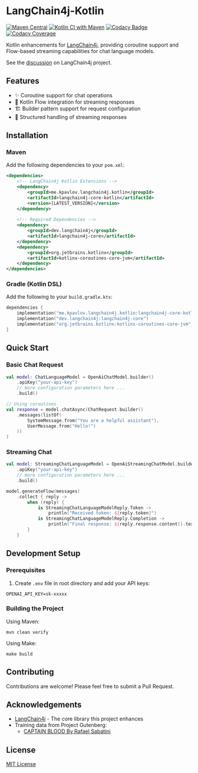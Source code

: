 # LangChain4j-Kotlin

[![Maven Central](https://img.shields.io/maven-central/v/me.kpavlov.langchain4j.kotlin/langchain4j-kotlin-aggregator)](https://repo1.maven.org/maven2/me/kpavlov/langchain4j/kotlin/)
[![Kotlin CI with Maven](https://github.com/kpavlov/langchain4j-kotlin/actions/workflows/maven.yml/badge.svg?branch=main)](https://github.com/kpavlov/langchain4j-kotlin/actions/workflows/maven.yml)
[![Codacy Badge](https://app.codacy.com/project/badge/Grade/644f664ad05a4a009b299bc24c8be4b8)](https://app.codacy.com/gh/kpavlov/langchain4j-kotlin/dashboard?utm_source=gh&utm_medium=referral&utm_content=&utm_campaign=Badge_grade)
[![Codacy Coverage](https://app.codacy.com/project/badge/Coverage/644f664ad05a4a009b299bc24c8be4b8)](https://app.codacy.com/gh/kpavlov/langchain4j-kotlin/dashboard?utm_source=gh&utm_medium=referral&utm_content=&utm_campaign=Badge_coverage)

Kotlin enhancements for [LangChain4j](https://github.com/langchain4j/langchain4j), providing coroutine support and Flow-based streaming capabilities for chat language models.

See the [discussion](https://github.com/langchain4j/langchain4j/discussions/1897) on LangChain4j project.

## Features

- ✨ Coroutine support for chat operations
- 🌊 Kotlin Flow integration for streaming responses
- 🏗️ Builder pattern support for request configuration
- 🔄 Structured handling of streaming responses

## Installation

### Maven

Add the following dependencies to your `pom.xml`:

```xml
<dependencies>
    <!-- LangChain4j Kotlin Extensions -->
    <dependency>
        <groupId>me.kpavlov.langchain4j.kotlin</groupId>
        <artifactId>langchain4j-core-kotlin</artifactId>
        <version>[LATEST_VERSION]</version>
    </dependency>
    
    <!-- Required Dependencies -->
    <dependency>
        <groupId>dev.langchain4j</groupId>
        <artifactId>langchain4j-core</artifactId>
    </dependency>
    <dependency>
        <groupId>org.jetbrains.kotlinx</groupId>
        <artifactId>kotlinx-coroutines-core-jvm</artifactId>
    </dependency>
</dependencies>
```

### Gradle (Kotlin DSL)

Add the following to your `build.gradle.kts`:

```kotlin
dependencies {
    implementation("me.kpavlov.langchain4j.kotlin:langchain4j-core-kotlin:$LATEST_VERSION")
    implementation("dev.langchain4j:langchain4j-core")
    implementation("org.jetbrains.kotlinx:kotlinx-coroutines-core-jvm")
}
```

## Quick Start

### Basic Chat Request

```kotlin
val model: ChatLanguageModel = OpenAiChatModel.builder()
    .apiKey("your-api-key")
    // more configuration parameters here ...
    .build()

// Using coroutines
val response = model.chatAsync(ChatRequest.builder()
    .messages(listOf(
        SystemMessage.from("You are a helpful assistant"),
        UserMessage.from("Hello!")
    ))
)
```

### Streaming Chat

```kotlin
val model: StreamingChatLanguageModel = OpenAiStreamingChatModel.builder()
    .apiKey("your-api-key")
    // more configuration parameters here ...
    .build()

model.generateFlow(messages)
    .collect { reply ->
        when (reply) {
            is StreamingChatLanguageModelReply.Token -> 
                println("Received token: ${reply.token}")
            is StreamingChatLanguageModelReply.Completion -> 
                println("Final response: ${reply.response.content().text()}")
        }
    }
```

## Development Setup

### Prerequisites

1. Create `.env` file in root directory and add your API keys:

```dotenv
OPENAI_API_KEY=sk-xxxxx
```

### Building the Project

Using Maven:
```shell
mvn clean verify
```

Using Make:
```shell
make build
```


## Contributing

Contributions are welcome! Please feel free to submit a Pull Request.

## Acknowledgements

- [LangChain4j](https://github.com/langchain4j/langchain4j) - The core library this project enhances
- Training data from Project Gutenberg:
  - [CAPTAIN BLOOD By Rafael Sabatini](https://www.gutenberg.org/cache/epub/1965/pg1965.txt)

## License

[MIT License](LICENSE.txt)
